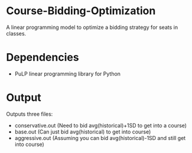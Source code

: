 # Course-Bidding-Optimization
A linear programming model to optimize a bidding strategy for seats in classes.

# Dependencies
- PuLP linear programming library for Python

# Output
Outputs three files:
- conservative.out (Need to bid avg(historical)+1SD to get into a course)
- base.out (Can just bid avg(historical) to get into course)
- aggressive.out (Assuming you can bid avg(historical)-1SD and still get into course)